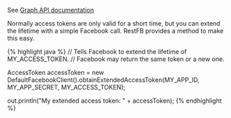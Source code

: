 See <a target="_blank" href="https://developers.facebook.com/docs/facebook-login/access-tokens/expiration-and-extension" class="label label-primary">Graph API documentation</a>

Normally access tokens are only valid for a short time, but you can extend the lifetime with a simple Facebook call. RestFB provides a method to make this easy.

{% highlight java %}
// Tells Facebook to extend the lifetime of MY_ACCESS_TOKEN.
// Facebook may return the same token or a new one.

AccessToken accessToken =
  new DefaultFacebookClient().obtainExtendedAccessToken(MY_APP_ID,
    MY_APP_SECRET, MY_ACCESS_TOKEN);

out.println("My extended access token: " + accessToken);
{% endhighlight %}